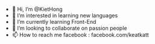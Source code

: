 - 👋 Hi, I’m @KietHong
- 👀 I’m interested in learning new languages
- 🌱 I’m currently learning Front-End
- 💞️ I’m looking to collaborate on passion people
- 📫 How to reach me 
facebook : facebook.com/keatkatt
